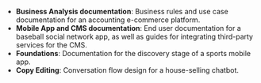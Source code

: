 - **Business Analysis documentation**: Business rules and use case documentation for an accounting e-commerce platform.
- **Mobile App and CMS documentation**: End user documentation for a baseball social network app, as well as guides for integrating third-party services for the CMS. 
- **Foundations**: Documentation for the discovery stage of a sports mobile app.
- **Copy Editing**: Conversation flow design for a house-selling chatbot.
